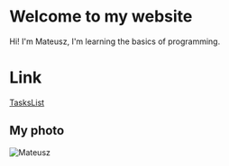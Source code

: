 # Welcome to my website

Hi! I'm Mateusz, I'm learning the basics of programming.

# Link

[TasksList](https://mynameisnotmateusz.github.io/newTasks/)

## My photo
![Mateusz](https://github.com/MyNameIsNotMateusz/currency-converter/blob/main/Images/MyPhoto.jpg?raw=true)
